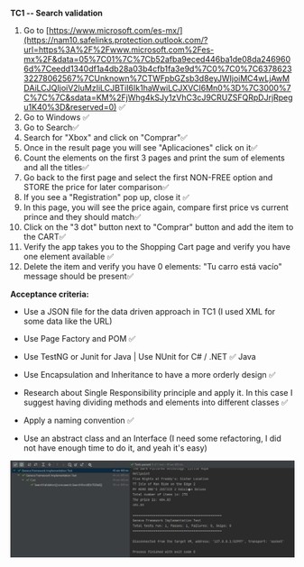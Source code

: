 **TC1 -- Search validation**
1. Go
to [https://www.microsoft.com/es-mx/](https://nam10.safelinks.protection.outlook.com/?url=https%3A%2F%2Fwww.microsoft.com%2Fes-mx%2F&data=05%7C01%7C%7Cb52afba9eced446ba1de08da2469606d%7Ceedd1340df1a4db28a03b4cfb1fa3e9d%7C0%7C0%7C637862332278062567%7CUnknown%7CTWFpbGZsb3d8eyJWIjoiMC4wLjAwMDAiLCJQIjoiV2luMzIiLCJBTiI6Ik1haWwiLCJXVCI6Mn0%3D%7C3000%7C%7C%7C&sdata=KM%2FjWhg4kSJy1zVhC3cJ9CRUZSFQRpDJrjRpegu1K40%3D&reserved=0)
✅
2. Go to Windows ✅
3. Go to Search✅
4. Search for "Xbox" and click on \"Comprar\"✅
5. Once in the result page you will see \"Aplicaciones\" click on it✅
6. Count the elements on the first 3 pages and print the sum of elements
and all the titles✅
7. Go back to the first page and select the first NON-FREE option and
STORE the price for later comparison✅
8. If you see a \"Registration\" pop up, close it ✅
9. In this page, you will see the price again, compare first price vs
current prince and they should match✅
10. Click on the \"3 dot\" button next to \"Comprar\" button and add the
item to the CART✅
11. Verify the app takes you to the Shopping Cart page and verify you
have one element available ✅
12. Delete the item and verify you have 0 elements: \"Tu carro está
vacío\" message should be present✅

**Acceptance criteria:**

- Use a JSON file for the data driven approach in TC1 (I used XML for
    some data like the URL)

- Use Page Factory and POM ✅

- Use TestNG or Junit for Java \| Use NUnit for C\# / .NET ✅ Java

- Use Encapsulation and Inheritance to have a more orderly design ✅

- Research about Single Responsibility principle and apply it. In this
    case I suggest having dividing methods and elements into different
    classes ✅

- Apply a naming convention ✅

- Use an abstract class and an Interface (I need some refactoring, I
    did not have enough time to do it, and yeah it's easy)

![img.png](img.png)
